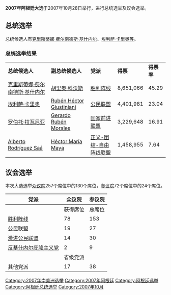 **2007年阿根廷大选**于2007年10月28日举行，进行总统选举及议会选举。

## 总统选举

总统候选人有[克里斯蒂娜·费尔南德斯·基什内尔](https://zh.wikipedia.org/wiki/克里斯蒂娜·费尔南德斯·基什内尔 "wikilink")、[埃利萨·卡里奥等](https://zh.wikipedia.org/wiki/埃利萨·卡里奥 "wikilink")。

### 总统选举结果

|                                                                                         |                                                                                               |                                                                       |           |         |
| --------------------------------------------------------------------------------------- | --------------------------------------------------------------------------------------------- | --------------------------------------------------------------------- | --------- | ------- |
| **总统候选人**                                                                               | **副总统候选人**                                                                                    | **党派**                                                                | **得票**    | **得票率** |
| [克里斯蒂娜·费尔南德斯·基什内尔](https://zh.wikipedia.org/wiki/克里斯蒂娜·费尔南德斯·基什内尔 "wikilink")           | [胡里奥·科沃斯](https://zh.wikipedia.org/wiki/胡里奥·科沃斯 "wikilink")                                   | [胜利阵线](../Page/胜利阵线.md "wikilink")                                    | 8,651,066 | 45.29   |
| [埃利萨·卡里奥](https://zh.wikipedia.org/wiki/埃利萨·卡里奥 "wikilink")                             | [Rubén Héctor Giustiniani](https://zh.wikipedia.org/wiki/Rubén_Héctor_Giustiniani "wikilink") | [公民联盟](https://zh.wikipedia.org/wiki/公民联盟 "wikilink")                 | 4,401,981 | 23.04   |
| [罗伯托·拉瓦尼亚](https://zh.wikipedia.org/wiki/罗伯托·拉瓦尼亚 "wikilink")                           | [Gerardo Rubén Morales](https://zh.wikipedia.org/wiki/Gerardo_Rubén_Morales "wikilink")       | [国家前进联盟](https://zh.wikipedia.org/wiki/国家前进联盟 "wikilink")             | 3,229,648 | 16.91   |
| [Alberto Rodríguez Saá](https://zh.wikipedia.org/wiki/Alberto_Rodríguez_Saá "wikilink") | [Héctor María Maya](https://zh.wikipedia.org/wiki/Héctor_María_Maya "wikilink")               | [正义-团结-自由阵线联盟](https://zh.wikipedia.org/wiki/正义-团结-自由阵线联盟 "wikilink") | 1,458,955 | 7.64    |

## 议会选举

本次大选选举[众议院](https://zh.wikipedia.org/wiki/阿根廷众议院 "wikilink")257个席位中的130个席位，[参议院](https://zh.wikipedia.org/wiki/阿根廷参议院 "wikilink")72个席位中的24个席位。

| 党派                                                                | 众议院  | 参议院 |
| ----------------------------------------------------------------- | ---- | --- |
|                                                                   | 获得席位 | 总席位 |
| [胜利阵线](../Page/胜利阵线.md "wikilink")                                | 78   | 153 |
| [公民联盟](https://zh.wikipedia.org/wiki/公民联盟 "wikilink")             | 19   | 27  |
| [激进公民联盟](../Page/激进公民联盟.md "wikilink")                            | 14   | 30  |
| [反基什内尔庇隆主义党](https://zh.wikipedia.org/wiki/反基什内尔庇隆主义党 "wikilink") | 2    | 9   |
|                                                                   | 省级党派 |     |
| 其他党派                                                              | 17   | 38  |

[Category:2007年南美洲选举](https://zh.wikipedia.org/wiki/Category:2007年南美洲选举 "wikilink") [Category:2007年阿根廷](https://zh.wikipedia.org/wiki/Category:2007年阿根廷 "wikilink") [Category:阿根廷选举](https://zh.wikipedia.org/wiki/Category:阿根廷选举 "wikilink") [Category:阿根廷总统选举](https://zh.wikipedia.org/wiki/Category:阿根廷总统选举 "wikilink") [Category:2007年10月](https://zh.wikipedia.org/wiki/Category:2007年10月 "wikilink")